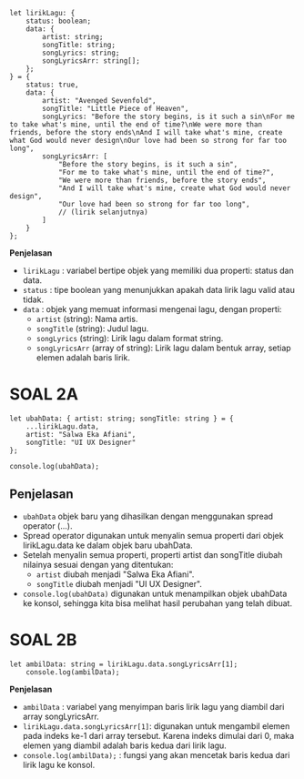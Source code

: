 ```
let lirikLagu: {
    status: boolean;
    data: {
        artist: string;
        songTitle: string;
        songLyrics: string;
        songLyricsArr: string[];
    };
} = {
    status: true,
    data: {
        artist: "Avenged Sevenfold",
        songTitle: "Little Piece of Heaven",
        songLyrics: "Before the story begins, is it such a sin\nFor me to take what's mine, until the end of time?\nWe were more than friends, before the story ends\nAnd I will take what's mine, create what God would never design\nOur love had been so strong for far too long",
        songLyricsArr: [
            "Before the story begins, is it such a sin",
            "For me to take what's mine, until the end of time?",
            "We were more than friends, before the story ends",
            "And I will take what's mine, create what God would never design",
            "Our love had been so strong for far too long",
            // (lirik selanjutnya)
        ]
    }
};
```
**Penjelasan**
- `lirikLagu` : variabel bertipe objek yang memiliki dua properti: status dan data. 
- `status` : tipe boolean yang menunjukkan apakah data lirik lagu valid atau tidak. 
- `data` : objek yang memuat informasi mengenai lagu, dengan properti: 
  - `artist` (string): Nama artis. 
  - `songTitle` (string): Judul lagu. 
  - `songLyrics` (string): Lirik lagu dalam format string. 
  - `songLyricsArr` (array of string): Lirik lagu dalam bentuk array, setiap elemen adalah baris lirik.
 
# SOAL 2A
```
let ubahData: { artist: string; songTitle: string } = {
    ...lirikLagu.data,
    artist: "Salwa Eka Afiani",
    songTitle: "UI UX Designer"
};

console.log(ubahData);
```
## Penjelasan
- `ubahData` objek baru yang dihasilkan dengan menggunakan spread operator (...).
- Spread operator digunakan untuk menyalin semua properti dari objek lirikLagu.data ke dalam objek baru ubahData.
- Setelah menyalin semua properti, properti artist dan songTitle diubah nilainya sesuai dengan yang ditentukan:
  - `artist` diubah menjadi "Salwa Eka Afiani".
  - `songTitle` diubah menjadi "UI UX Designer".
- `console.log(ubahData)` digunakan untuk menampilkan objek ubahData ke konsol, sehingga kita bisa melihat hasil perubahan yang telah dibuat.

# SOAL 2B
```
let ambilData: string = lirikLagu.data.songLyricsArr[1];
    console.log(ambilData);
```
**Penjelasan**
- `ambilData` : variabel yang menyimpan baris lirik lagu yang diambil dari array songLyricsArr.
- `lirikLagu.data.songLyricsArr[1]`:  digunakan untuk mengambil elemen pada indeks ke-1 dari array tersebut. Karena indeks dimulai dari 0, maka elemen yang diambil adalah baris kedua dari lirik lagu. 
- `console.log(ambilData);` : fungsi yang akan mencetak baris kedua dari lirik lagu ke konsol.





